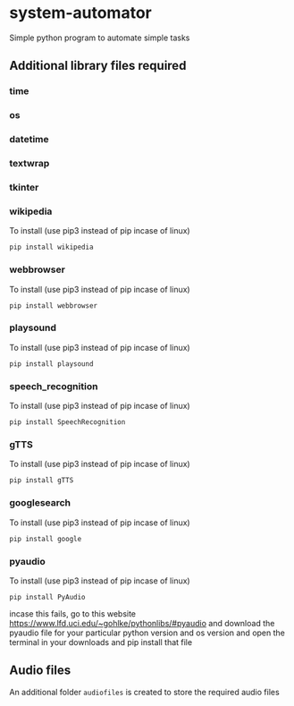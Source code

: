 # system-automator
Simple python program to automate simple tasks

## Additional library files required
### time
### os
### datetime
### textwrap
### tkinter

### wikipedia
 To install (use pip3 instead of pip incase of linux)
   
   `pip install wikipedia`

### webbrowser
 To install (use pip3 instead of pip incase of linux)
   
   `pip install webbrowser`

### playsound
 To install (use pip3 instead of pip incase of linux)
   
   `pip install playsound`

### speech_recognition
 To install (use pip3 instead of pip incase of linux)
   
   `pip install SpeechRecognition`

### gTTS
 To install (use pip3 instead of pip incase of linux)
   
   `pip install gTTS`

### googlesearch
 To install (use pip3 instead of pip incase of linux)
   
   `pip install google`

### pyaudio
 To install (use pip3 instead of pip incase of linux)
   
   `pip install PyAudio`

   incase this fails, go to this website https://www.lfd.uci.edu/~gohlke/pythonlibs/#pyaudio and download the pyaudio file for your particular python version and os version and open the terminal in your downloads and pip install that file
   
## Audio files
An additional folder `audiofiles` is created to store the required audio files